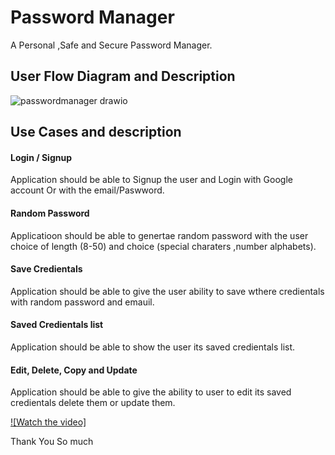 # Password Manager

A Personal ,Safe and Secure Password Manager.

## User Flow Diagram and Description

![passwordmanager drawio](https://user-images.githubusercontent.com/70685682/185803386-1733f9c8-8ca2-4bdf-a085-8184d16dad2d.png)

## Use Cases and description

#### Login / Signup
Application should be able to Signup the user and  Login with Google account Or with the email/Paswword.

#### Random Password
Applicatioon should be able to genertae random password with the user choice of length (8-50) and choice (special charaters ,number alphabets).

#### Save Credientals

Application should be able to give the user ability to save wthere credientals with random password and emauil.

#### Saved Credientals list

Application should be able to show the user its saved credientals list.

#### Edit, Delete, Copy and Update

Application should be able to give the ability to user to edit its saved credientals delete them or update them.


[![Watch the video]](https://youtu.be/Hg3IL_-Dge8)

Thank You So much
